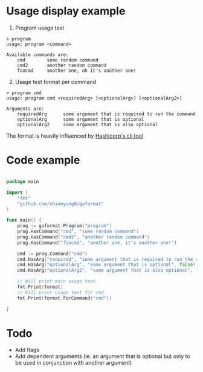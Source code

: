 # Usage display example

1. Program usage text

```
> program
usage: program <command>

Available commands are:
    cmd        some random command
    cmd2       another random command
    fooCmd     another one, oh it's another one!

```

2. Usage text format per command

```
> program cmd
usage: program cmd <requiredArg> [<optionalArg>] [<optionalArg2>]

Arguments are:
    requiredArg      some argument that is required to run the command
    optionalArg      some argument that is optional
    optionalArg2     some argument that is also optional

```

The format is heavily influenced by [Hashicorp's cli tool](https://github.com/mitchellh/cli)

# Code example

```go

package main

import (
    "fmt"
    "github.com/shinmyung0/goformat"
)

func main() {
    prog := goformat.Program("program")
    prog.HasCommand("cmd", "some random command")
    prog.HasCommand("cmd2", "another random command")
    prog.HasCommand("foocmd", "another one, it's another one!")

    cmd := prog.Command("cmd")
    cmd.HasArg("required", "some argument that is required to run the command", true)
    cmd.HasArg("optionalArg", "some argument that is optional", false)
    cmd.HasArg("optionalArg2", "some argument that is also optional", false)

    // Will print main usage text
    fmt.Print(format)
    // Will print usage text for cmd
    fmt.Print(format.ForCommand("cmd"))

}

```

# Todo
- Add flags
- Add dependent arguments (ie. an argument that is optional but only to be used in conjunction with another argument)
